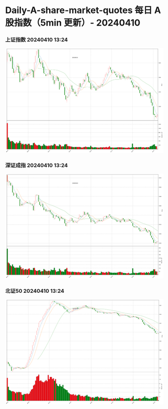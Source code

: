 
# Daily-A-share-market-quotes 每日 A 股指数（5min 更新）- 20240410

### 上证指数 20240410 13:24
![](./fig/2024/4/20240410-sh000001.png)

### 深证成指 20240410 13:24
![](./fig/2024/4/20240410-sz399001.png)

### 北证50 20240410 13:24
![](./fig/2024/4/20240410-bj899050.png)
